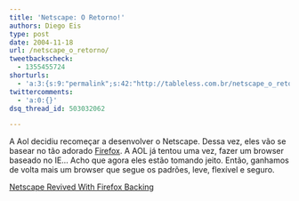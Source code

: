 ```yaml
---
title: 'Netscape: O Retorno!'
authors: Diego Eis
type: post
date: 2004-11-18
url: /netscape_o_retorno/
tweetbackscheck:
  - 1355455724
shorturls:
  - 'a:3:{s:9:"permalink";s:42:"http://tableless.com.br/netscape_o_retorno";s:7:"tinyurl";s:26:"http://tinyurl.com/3f7wd8v";s:4:"isgd";s:19:"http://is.gd/e60c1p";}'
twittercomments:
  - 'a:0:{}'
dsq_thread_id: 503032062

---
```

A Aol decidiu recomeçar a desenvolver o Netscape. Dessa vez, eles vão se basear no tão adorado [Firefox][1]. A AOL já tentou uma vez, fazer um browser baseado no IE&#8230; Acho que agora eles estão tomando jeito. Então, ganhamos de volta mais um browser que segue os padrões, leve, flexível e seguro. 

[Netscape Revived With Firefox Backing][2]

 [1]: www.mozilla.org/products/firefox/
 [2]: http://www.betanews.com/article/Netscape_Revived_With_Firefox_Backing/1100641540